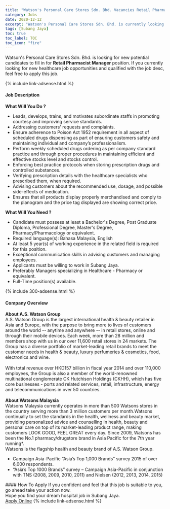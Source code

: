 ```yaml
---
title: "Watson's Personal Care Stores Sdn. Bhd. Vacancies Retail Pharmacist Manager" 
category: Jobs 
date: 2020-12-12 
excerpt: "Watson's Personal Care Stores Sdn. Bhd. is currently looking for suitable person to fill in the Retail Pharmacist Manager which positioned at Subang Jaya" 
tags: [Subang Jaya] 
toc: true 
toc_label: TOC 
toc_icon: "fire" 
--- 
```


<p>Watson's Personal Care Stores Sdn. Bhd. is looking for new potential candidates to fill in for <b>Retail Pharmacist Manager</b> position. If you currently looking for new healthcare job opportunities and qualified with the job desc, feel free to apply this job.
</p>{% include link-adsense.html %} 
<div><div><div><h4>Job Description</h4></div></div><div><div><span><div><div><strong>What Will You Do ?</strong></div><ul><li>Leads, develops, trains, and motivates subordinate staffs in promoting courtesy and improving service standards.</li><li>Addressing customers' requests and complaints.</li><li>Ensure adherence to Poison Act 1952 requirement in all aspect of scheduled drugs dispensing as part of ensuring customers safety and maintaining individual and company&#8217;s professionalism.</li><li>Perform weekly scheduled drugs ordering as per company standard practice and through proper procedures in maintaining efficient and effective stocks level and stocks control.</li><li>Enforcing best practice protocols when storing prescription drugs and controlled substances.</li><li>Verifying prescription details with the healthcare specialists who prescribed them, when required.</li><li>Advising customers about the recommended use, dosage, and possible side-effects of medication.</li><li>Ensures that all products display properly merchandised and comply to the planogram and the price tag displayed are showing correct price.</li></ul><div><strong>&#8203;What Will You Need ?</strong></div><ul><li>Candidate must possess at least a Bachelor's Degree, Post Graduate Diploma, Professional Degree, Master's Degree, Pharmacy/Pharmacology or equivalent.</li><li>Required language(s): Bahasa Malaysia, English</li><li>At least 5 year(s) of working experience in the related field is required for this position.</li><li>Exceptional communication skills in advising customers and managing employees.</li><li>Applicants must be willing to work in Subang Jaya.</li><li>Preferably Managers specializing in Healthcare - Pharmacy or equivalent.</li><li>Full-Time position(s) available.</li></ul></div></span></div></div></div> 
{% include 300-adsense.html %} 
<div><div><div><h4>Company Overview</h4></div></div><div><div><span><div><div>
<strong>About A.S. Watson Group</strong></div>
<div>
	A.S. Watson Group is the largest international health &amp; beauty retailer in Asia and Europe, with the purpose to bring more to lives of customers around the world -- anytime and anywhere -- in retail stores, online and through their mobile devices. Each week, more than 28 million and members shop with us in our over 11,600 retail stores in 24 markets. The Group has a diverse portfolio of market-leading retail brands to meet the customer needs in health &amp; beauty, luxury perfumeries &amp; cosmetics, food, electronics and wine.</div>
<div>
<br>
	With total revenue over HKD157 billion in fiscal year 2014 and over 110,000 employees, the Group is also a member of the world-renowned multinational conglomerate CK Hutchison Holdings (CKHH), which has five core businesses - ports and related services, retail, infrastructure, energy and telecommunications in over 50 countries.<br>
<br>
<strong>About Watsons Malaysia</strong></div>
<div>
	Watsons Malaysia currently operates in more than 500 Watsons stores in the country serving more than 3 million customers per month.Watsons continually to set the standards in the health, wellness and beauty market, providing personalized advice and counselling in health, beauty and personal care on top of its market-leading product range, making customers LOOK GOOD, FEEL GREAT every day. Since 2009, Watsons has been the No.1 pharmacy/drugstore brand in Asia Pacific for the 7th year running*.<br>
	Watsons is the flagship health and beauty brand of A.S. Watson Group.</div>
<ul>
<li>
		Campaign Asia-Pacific &#8220;Asia&#8217;s Top 1,000 Brands&#8221; survey 2015 of over 6,000 respondents.</li>
<li>
		&#8220;Asia&#8217;s Top 1000 Brands&#8221; survey &#8211; Campaign Asia-Pacific in conjunction with TNS (2008, 2009, 2010, 2011) and Nielsen (2012, 2013, 2014, 2015)</li>
</ul></div></span></div></div></div> 
#### How To Apply 
If you confident and feel that this job is suitable to you, go ahead take your action now. <br/> 
Hope you find your dream hospital job in Subang Jaya. <br/> 
<a href="https://www.jobstreet.com.my/en/job/retail-pharmacist-manager-4442969?jobId=jobstreet-my-job-4442969&sectionRank=10&token=0~e36f5a4f-97f0-4a91-8e90-cc207eb77f24&fr=SRP%20View%20In%20New%20Ta" class="btn btn--warning" target="_blank" rel="nofollow noopenner">Apply Online</a> 
{% include link-adsense.html %} 